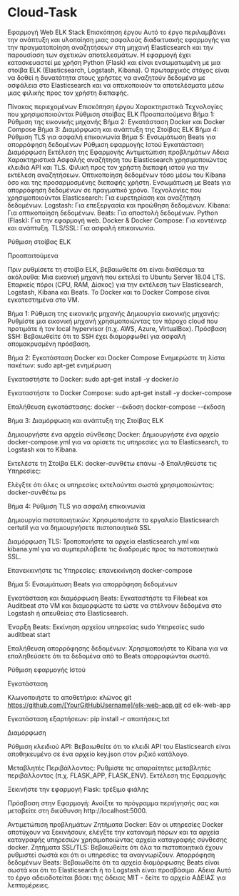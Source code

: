 # Cloud-Task

Εφαρμογή Web ELK Stack
Επισκόπηση έργου
Αυτό το έργο περιλαμβάνει την ανάπτυξη και υλοποίηση μιας ασφαλούς διαδικτυακής εφαρμογής για την πραγματοποίηση αναζητήσεων στη μηχανή Elasticsearch και την παρουσίαση των σχετικών αποτελεσμάτων. Η εφαρμογή έχει κατασκευαστεί με χρήση Python (Flask) και είναι ενσωματωμένη με μια στοίβα ELK (Elasticsearch, Logstash, Kibana). Ο πρωταρχικός στόχος είναι να δοθεί η δυνατότητα στους χρήστες να αναζητούν δεδομένα με ασφάλεια στο Elasticsearch και να οπτικοποιούν τα αποτελέσματα μέσω μιας φιλικής προς τον χρήστη διεπαφής.

Πίνακας περιεχομένων
Επισκόπηση έργου
Χαρακτηριστικά
Τεχνολογίες που χρησιμοποιούνται
Ρύθμιση στοίβας ELK
Προαπαιτούμενα
Βήμα 1: Ρύθμιση της εικονικής μηχανής
Βήμα 2: Εγκατάσταση Docker και Docker Compose
Βήμα 3: Διαμόρφωση και ανάπτυξη της Στοίβας ELK
Βήμα 4: Ρύθμιση TLS για ασφαλή επικοινωνία
Βήμα 5: Ενσωμάτωση Beats για απορρόφηση δεδομένων
Ρύθμιση εφαρμογής Ιστού
Εγκατάσταση
Διαμόρφωση
Εκτέλεση της Εφαρμογής
Αντιμετώπιση προβλημάτων
Αδεια
Χαρακτηριστικά
Ασφαλής αναζήτηση του Elasticsearch χρησιμοποιώντας κλειδιά API και TLS.
Φιλική προς τον χρήστη διεπαφή ιστού για την εκτέλεση αναζητήσεων.
Οπτικοποίηση δεδομένων τόσο μέσω του Kibana όσο και της προσαρμοσμένης διεπαφής χρήστη.
Ενσωμάτωση με Beats για απορρόφηση δεδομένων σε πραγματικό χρόνο.
Τεχνολογίες που χρησιμοποιούνται
Elasticsearch: Για ευρετηρίαση και αναζήτηση δεδομένων.
Logstash: Για επεξεργασία και προώθηση δεδομένων.
Kibana: Για οπτικοποίηση δεδομένων.
Beats: Για αποστολή δεδομένων.
Python (Flask): Για την εφαρμογή web.
Docker & Docker Compose: Για κοντέινερ και ανάπτυξη.
TLS/SSL: Για ασφαλή επικοινωνία.

Ρύθμιση στοίβας ELK

Προαπαιτούμενα

Πριν ρυθμίσετε τη στοίβα ELK, βεβαιωθείτε ότι είναι διαθέσιμα τα ακόλουθα:
Μια εικονική μηχανή που εκτελεί το Ubuntu Server 18.04 LTS.
Επαρκείς πόροι (CPU, RAM, Δίσκος) για την εκτέλεση των Elasticsearch, Logstash, Kibana και Beats.
Το Docker και το Docker Compose είναι εγκατεστημένα στο VM.

Βήμα 1: Ρύθμιση της εικονικής μηχανής
Δημιουργία εικονικής μηχανής: Ρυθμίστε μια εικονική μηχανή χρησιμοποιώντας τον πάροχο cloud που προτιμάτε ή τον local hypervisor (π.χ. AWS, Azure, VirtualBox).
Πρόσβαση SSH: Βεβαιωθείτε ότι το SSH έχει διαμορφωθεί για ασφαλή απομακρυσμένη πρόσβαση.

Βήμα 2: Εγκατάσταση Docker και Docker Compose
Ενημερώστε τη λίστα πακέτων:
sudo apt-get ενημέρωση

Εγκαταστήστε το Docker:
sudo apt-get install -y docker.io

Εγκαταστήστε το Docker Compose:
sudo apt-get install -y docker-compose

Επαλήθευση εγκατάστασης:
docker --έκδοση
docker-compose --έκδοση

Βήμα 3: Διαμόρφωση και ανάπτυξη της Στοίβας ELK

Δημιουργήστε ένα αρχείο σύνθεσης Docker:
Δημιουργήστε ένα αρχείο docker-compose.yml για να ορίσετε τις υπηρεσίες για το Elasticsearch, το Logstash και το Kibana.

Εκτελέστε τη Στοίβα ELK:
docker-συνθέτω επάνω -δ
Επαληθεύστε τις Υπηρεσίες:

Ελέγξτε ότι όλες οι υπηρεσίες εκτελούνται σωστά χρησιμοποιώντας:
docker-συνθέτω ps

Βήμα 4: Ρύθμιση TLS για ασφαλή επικοινωνία

Δημιουργία πιστοποιητικών:
Χρησιμοποιήστε το εργαλείο Elasticsearch certutil για να δημιουργήσετε πιστοποιητικά SSL

Διαμόρφωση TLS:
Τροποποιήστε τα αρχεία elasticsearch.yml και kibana.yml για να συμπεριλάβετε τις διαδρομές προς τα πιστοποιητικά SSL.

Επανεκκινήστε τις Υπηρεσίες:
επανεκκίνηση docker-compose

Βήμα 5: Ενσωμάτωση Beats για απορρόφηση δεδομένων

Εγκατάσταση και διαμόρφωση Beats:
Εγκαταστήστε τα Filebeat και Auditbeat στο VM και διαμορφώστε τα ώστε να στέλνουν δεδομένα στο Logstash ή απευθείας στο Elasticsearch.

Έναρξη Beats:
Εκκίνηση αρχείου υπηρεσίας sudo
Υπηρεσίες sudo auditbeat start

Επαλήθευση απορρόφησης δεδομένων:
Χρησιμοποιήστε το Kibana για να επαληθεύσετε ότι τα δεδομένα από το Beats απορροφώνται σωστά.

Ρύθμιση εφαρμογής Ιστού

Εγκατάσταση

Κλωνοποιήστε το αποθετήριο:
κλώνος git https://github.com/[YourGitHubUsername]/elk-web-app.git
cd elk-web-app

Εγκατάσταση εξαρτήσεων:
pip install -r απαιτήσεις.txt

Διαμόρφωση

Ρύθμιση κλειδιού API:
Βεβαιωθείτε ότι το κλειδί API του Elasticsearch είναι αποθηκευμένο σε ένα αρχείο key.json στον ριζικό κατάλογο.

Μεταβλητές Περιβάλλοντος:
Ρυθμίστε τις απαραίτητες μεταβλητές περιβάλλοντος (π.χ. FLASK_APP, FLASK_ENV).
Εκτέλεση της Εφαρμογής

Ξεκινήστε την εφαρμογή Flask:
τρέξιμο φιάλης

Πρόσβαση στην Εφαρμογή:
Ανοίξτε το πρόγραμμα περιήγησής σας και μεταβείτε στη διεύθυνση http://localhost:5000.

Αντιμετώπιση προβλημάτων
Ζητήματα Docker: Εάν οι υπηρεσίες Docker αποτύχουν να ξεκινήσουν, ελέγξτε την κατανομή πόρων και τα αρχεία καταγραφής υπηρεσιών χρησιμοποιώντας αρχεία καταγραφής σύνθεσης docker.
Ζητήματα SSL/TLS: Βεβαιωθείτε ότι όλα τα πιστοποιητικά έχουν ρυθμιστεί σωστά και ότι οι υπηρεσίες τα αναγνωρίζουν.
Απορρόφηση δεδομένων Beats: Βεβαιωθείτε ότι τα αρχεία διαμόρφωσης Beats είναι σωστά και ότι το Elasticsearch ή το Logstash είναι προσβάσιμο.
Αδεια
Αυτό το έργο αδειοδοτείται βάσει της άδειας MIT - δείτε το αρχείο ΑΔΕΙΑΣ για λεπτομέρειες.
